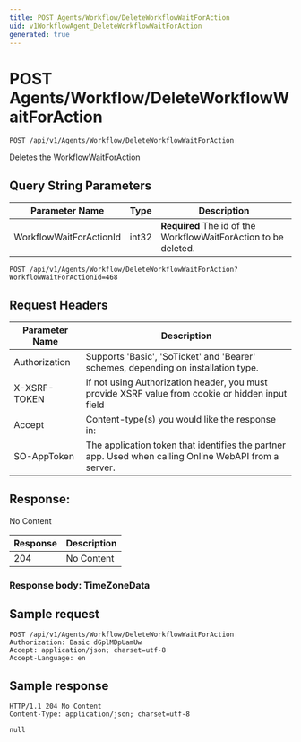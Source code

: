 ```yaml
---
title: POST Agents/Workflow/DeleteWorkflowWaitForAction
uid: v1WorkflowAgent_DeleteWorkflowWaitForAction
generated: true
---
```


# POST Agents/Workflow/DeleteWorkflowWaitForAction

```http
POST /api/v1/Agents/Workflow/DeleteWorkflowWaitForAction
```

Deletes the WorkflowWaitForAction







## Query String Parameters

| Parameter Name | Type |  Description |
|----------------|------|--------------|
| WorkflowWaitForActionId | int32 | **Required** The id of the WorkflowWaitForAction to be deleted. |

```http
POST /api/v1/Agents/Workflow/DeleteWorkflowWaitForAction?WorkflowWaitForActionId=468
```


## Request Headers

| Parameter Name | Description |
|----------------|-------------|
| Authorization  | Supports 'Basic', 'SoTicket' and 'Bearer' schemes, depending on installation type. |
| X-XSRF-TOKEN   | If not using Authorization header, you must provide XSRF value from cookie or hidden input field |
| Accept         | Content-type(s) you would like the response in:  |
| SO-AppToken | The application token that identifies the partner app. Used when calling Online WebAPI from a server. |


## Response:

No Content

| Response | Description |
|----------------|-------------|
| 204 | No Content |

### Response body: TimeZoneData


## Sample request

```http!
POST /api/v1/Agents/Workflow/DeleteWorkflowWaitForAction
Authorization: Basic dGplMDpUamUw
Accept: application/json; charset=utf-8
Accept-Language: en
```

## Sample response

```http_
HTTP/1.1 204 No Content
Content-Type: application/json; charset=utf-8

null
```